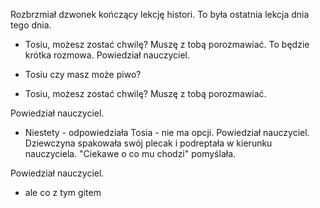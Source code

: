Rozbrzmiał dzwonek kończący lekcję histori. To była ostatnia lekcja dnia tego dnia.

- Tosiu, możesz zostać chwilę? Muszę z tobą porozmawiać. To będzie krótka rozmowa.
Powiedział nauczyciel.
- Tosiu czy masz może piwo?

- Tosiu, możesz zostać chwilę? Muszę z tobą porozmawiać.

Powiedział nauczyciel.
- Niestety - odpowiedziała Tosia - nie ma opcji.
Powiedział nauczyciel. Dziewczyna spakowała swój plecak i podreptała w kierunku nauczyciela. "Ciekawe o co mu chodzi" pomyślała.


Powiedział nauczyciel.

- ale co z tym gitem
